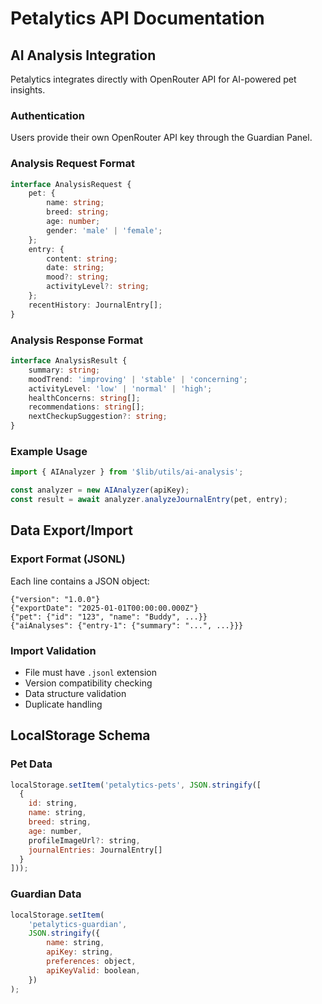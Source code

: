 # Petalytics API Documentation

## AI Analysis Integration

Petalytics integrates directly with OpenRouter API for AI-powered pet insights.

### Authentication

Users provide their own OpenRouter API key through the Guardian Panel.

### Analysis Request Format

```typescript
interface AnalysisRequest {
	pet: {
		name: string;
		breed: string;
		age: number;
		gender: 'male' | 'female';
	};
	entry: {
		content: string;
		date: string;
		mood?: string;
		activityLevel?: string;
	};
	recentHistory: JournalEntry[];
}
```

### Analysis Response Format

```typescript
interface AnalysisResult {
	summary: string;
	moodTrend: 'improving' | 'stable' | 'concerning';
	activityLevel: 'low' | 'normal' | 'high';
	healthConcerns: string[];
	recommendations: string[];
	nextCheckupSuggestion?: string;
}
```

### Example Usage

```javascript
import { AIAnalyzer } from '$lib/utils/ai-analysis';

const analyzer = new AIAnalyzer(apiKey);
const result = await analyzer.analyzeJournalEntry(pet, entry);
```

## Data Export/Import

### Export Format (JSONL)

Each line contains a JSON object:

```jsonl
{"version": "1.0.0"}
{"exportDate": "2025-01-01T00:00:00.000Z"}
{"pet": {"id": "123", "name": "Buddy", ...}}
{"aiAnalyses": {"entry-1": {"summary": "...", ...}}}
```

### Import Validation

- File must have `.jsonl` extension
- Version compatibility checking
- Data structure validation
- Duplicate handling

## LocalStorage Schema

### Pet Data

```javascript
localStorage.setItem('petalytics-pets', JSON.stringify([
  {
    id: string,
    name: string,
    breed: string,
    age: number,
    profileImageUrl?: string,
    journalEntries: JournalEntry[]
  }
]));
```

### Guardian Data

```javascript
localStorage.setItem(
	'petalytics-guardian',
	JSON.stringify({
		name: string,
		apiKey: string,
		preferences: object,
		apiKeyValid: boolean,
	})
);
```
